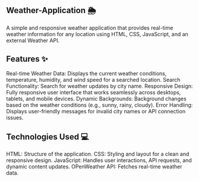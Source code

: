## Weather-Application 🌦️
A simple and responsive weather application that provides real-time weather information for any location using HTML, CSS, JavaScript, and an external Weather API.

## Features ✨
Real-time Weather Data: Displays the current weather conditions, temperature, humidity, and wind speed for a searched location.
Search Functionality: Search for weather updates by city name.
Responsive Design: Fully responsive user interface that works seamlessly across desktops, tablets, and mobile devices.
Dynamic Backgrounds: Background changes based on the weather conditions (e.g., sunny, rainy, cloudy).
Error Handling: Displays user-friendly messages for invalid city names or API connection issues.

## Technologies Used 💻
HTML: Structure of the application.
CSS: Styling and layout for a clean and responsive design.
JavaScript: Handles user interactions, API requests, and dynamic content updates.
OPenWeather API: Fetches real-time weather data.
